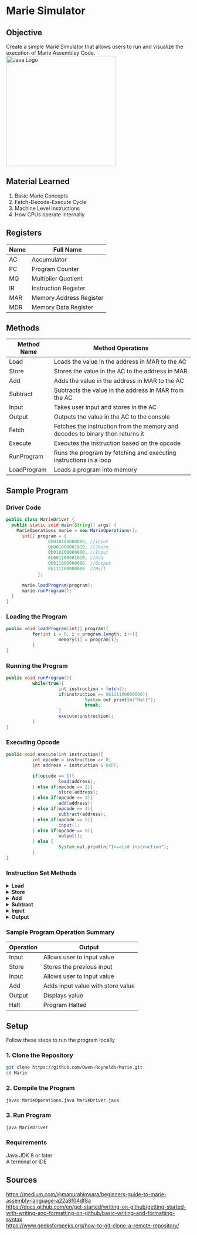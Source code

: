 # Marie Simulator #

## Objective ##
Create a simple Marie Simulator that allows users to run and visualize the execution of Marie Assembley Code.
<img src="https://cdn.jsdelivr.net/gh/devicons/devicon@latest/icons/java/java-original-wordmark.svg" alt="Java Logo" width="300"/>

## Material Learned ##
1. Basic Marie Concepts  
2. Fetch-Decode-Execute Cycle
3. Machine Level Instructions
4. How CPUs operate internally

## Registers ##
|Name |Full Name                |
|-----|-------------------------|
|AC   |Accumulator              |
|PC   |Program Counter          |
|MQ   |Multiplier Quotient      |
|IR   |Instruction Register     |
|MAR  |Memory Address Register  |
|MDR  |Memory Data Register     |

## Methods ##
| Method Name | Method Operations                                                              |
|-------------|--------------------------------------------------------------------------------|
|Load         |Loads the value in the address in MAR to the AC                                 | 
|Store        |Stores the value in the AC to the address in MAR                                |
|Add          |Adds the value in the address in MAR to the AC                                  |
|Subtract     |Subtracts the value in the address in MAR from the AC                           |
|Input        |Takes user input and stores in the AC                                           |
|Output       |Outputs the value in the AC to the console                                      |
|Fetch        |Fetches the instruction from the memory and decodes to binary then returns it   |
|Execute      |Executes the instruction based on the opcode                                    |
|RunProgram   |Runs the program by fetching and executing instructions in a loop               |
|LoadProgram  |Loads a program into memory                                                     |

## Sample Program ##
### Driver Code ###
```Java
public class MarieDriver {
  public static void main(String[] args) {
    MarieOperations marie = new MarieOperations();
      int[] program = {
                0b010100000000, //Input
                0b001000001010, //Store
                0b010100000000, //Input
                0b001100001010, //Add
                0b011000000000, //Output
                0b111100000000  //Halt
            };
    
      marie.loadProgram(program);
      marie.runProgram();
  }
}
```
### Loading the Program ###
```Java
public void loadProgram(int[] program){
          for(int i = 0; i < program.length; i++){
                    memory[i] = program[i];
          }
}
```
### Running the Program ###
```Java
public void runProgram(){
          while(true){
                    int instruction = fetch();
                    if(instruction == 0b111100000000){
                              System.out.println("Halt");
                              break;
                    }
                    execute(instruction);
          }
}
```
### Executing Opcode ###
```Java
public void execute(int instruction){
          int opcode = instruction >> 8;
          int address = instruction & 0xFF;

          if(opcode == 1){
                    load(address);
          } else if(opcode == 2){
                    store(address);
          } else if(opcode == 3){
                    add(address);
          } else if(opcode == 4){
                    subtract(address);
          } else if(opcode == 5){
                    input();
          } else if(opcode == 6){
                    output();
          } else {
                    System.out.println("Invalid instruction");
          }
}
```
### Instruction Set Methods ###
  
  <details>
    <summary><strong>Load</strong></summary>
    
    ```Java
    public void load(int address){
        MAR = address;
        MDR = memory[MAR];
        AC = MDR;
        System.out.println("Load:" + AC);
    }
    ```
  </details>
  <details>
    <summary><strong>Store</strong></summary>
    
    ```Java
    public void store(int address){
        MAR = address;
        memory[MAR] = AC;
        System.out.println("Store :" + AC );
    }
    ```
  </details>
  <details>
    <summary><strong>Add</strong></summary>
    
    ```Java
    public void add(int address){
        MAR = address;
        MDR = memory[MAR];
        AC += MDR;
        System.out.println("Add : " + AC);
    }
    ```
  </details>
  <details>
    <summary><strong>Subtract</strong></summary>
    
    ```Java
    public void subtract(int address){
        MAR = address;
        MDR = memory[MAR];
        AC -= MDR;
        System.out.println("Subtract : " + AC);
    }
    ```
  </details>
  <details>
    <summary><strong>Input</strong></summary>
    
    ```Java
    public void input(){
        Scanner sc = new Scanner(System.in);
        System.out.println("Enter a value to input into AC: ");
        int value = sc.nextInt();
        AC = value;
        System.out.println("Input : " + AC);
    }
    ```
  </details>
  <details>
    <summary><strong>Output</strong></summary>
    
    ```Java
    public void output(){
        System.out.println("Output : " + AC);
    }
    ```
  </details>

### Sample Program Operation Summary ###
|Operation    |Output                                   |
|-------------|-----------------------------------------|
|Input        |Allows user to input value               |
|Store        |Stores the previous input                |
|Input        |Allows user to input value               |
|Add          |Adds input value with store value        |
|Output       |Displays value                           |
|Halt         |Program Halted                           |

## Setup ##
Follow these steps to run the program locally
### 1. Clone the Repository ###
```bash
git clone https://github.com/Owen-Reynolds/Marie.git
cd Marie
```
### 2. Compile the Program ###
```bash 
javac MarieOperations.java MarieDriver.java
```
### 3. Run Program ###
```bash
java MarieDriver
```
### Requirements ###
Java JDK 8 or later  
A terminal or IDE  

## Sources ##
https://medium.com/@manurahimsara/beginners-guide-to-marie-assembly-language-a22a8f04df8a  
https://docs.github.com/en/get-started/writing-on-github/getting-started-with-writing-and-formatting-on-github/basic-writing-and-formatting-syntax  
https://www.geeksforgeeks.org/how-to-git-clone-a-remote-repository/  

